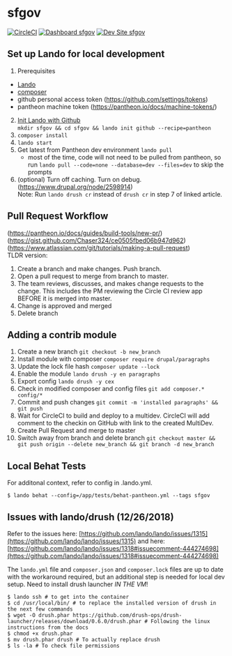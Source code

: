 # sfgov

[![CircleCI](https://circleci.com/gh/SFDigitalServices/sfgov.svg?style=shield)](https://circleci.com/gh/SFDigitalServices/sfgov)
[![Dashboard sfgov](https://img.shields.io/badge/dashboard-sfgov-yellow.svg)](https://dashboard.pantheon.io/sites/91d50373-c4cf-40e4-a646-cb73e16a140c#dev/code)
[![Dev Site sfgov](https://img.shields.io/badge/site-sfgov-blue.svg)](http://dev-sfgov.pantheonsite.io/)


## Set up Lando for local development
1. Prerequisites
  * [Lando](https://docs.devwithlando.io/installation/installing.html)
  * [composer](https://getcomposer.org/download/)
  * github personal access token (https://github.com/settings/tokens)
  * pantheon machine token (https://pantheon.io/docs/machine-tokens/)  

2. [Init Lando with Github](https://docs.devwithlando.io/cli/init.html#github)  
`mkdir sfgov && cd sfgov && lando init github --recipe=pantheon`
3. `composer install`
4. `lando start`
5. Get latest from Pantheon dev environment `lando pull`
	- most of the time, code will not need to be pulled from pantheon, so run ```lando pull --code=none --database=dev --files=dev``` to skip the prompts
6. (optional) Turn off caching.  Turn on debug. (https://www.drupal.org/node/2598914)  
  Note:  Run `lando drush cr` instead of `drush cr` in step 7 of linked article.

## Pull Request Workflow
(https://pantheon.io/docs/guides/build-tools/new-pr/)
(https://gist.github.com/Chaser324/ce0505fbed06b947d962)   
(https://www.atlassian.com/git/tutorials/making-a-pull-request)  
TLDR version:  
1. Create a branch and make changes.  Push branch.
2. Open a pull request to merge from branch to master.
3. The team reviews, discusses, and makes change requests to the change. This includes the PM reviewing the Circle CI review app BEFORE it is merged into master.
4. Change is approved and merged
5. Delete branch

## Adding a contrib module
1. Create a new branch `git checkout -b new_branch`
2. Install module with composer `composer require drupal/paragraphs`
3. Update the lock file hash `composer update --lock`
4. Enable the module `lando drush -y en paragraphs`
5. Export config `lando drush -y cex`
6. Check in modified composer and config files `git add composer.* config/*`
7. Commit and push changes `git commit -m 'installed paragraphs' && git push`
8. Wait for CircleCI to build and deploy to a multidev.  CircleCI will add comment to the checkin on GitHub with link to the created MultiDev.
9. Create Pull Request and merge to master
10. Switch away from branch and delete branch `git checkout master && git push origin --delete new_branch && git branch -d new_branch`

## Local Behat Tests
For additonal context, refer to config in .lando.yml.

```
$ lando behat --config=/app/tests/behat-pantheon.yml --tags sfgov
```

## Issues with lando/drush (12/26/2018)
Refer to the issues here: [https://github.com/lando/lando/issues/1315](https://github.com/lando/lando/issues/1315)
and here: [https://github.com/lando/lando/issues/1318#issuecomment-444274698](https://github.com/lando/lando/issues/1318#issuecomment-444274698)

The `lando.yml` file and `composer.json` and `composer.lock` files are up to date with the workaround required, but an additional step is needed for local dev setup.  Need to install drush launcher *IN THE VM*!

```
$ lando ssh # to get into the container
$ cd /usr/local/bin/ # to replace the installed version of drush in the next few commands
$ wget -O drush.phar https://github.com/drush-ops/drush-launcher/releases/download/0.6.0/drush.phar # Following the linux instructions from the docs
$ chmod +x drush.phar
$ mv drush.phar drush # To actually replace drush
$ ls -la # To check file permissions
```
